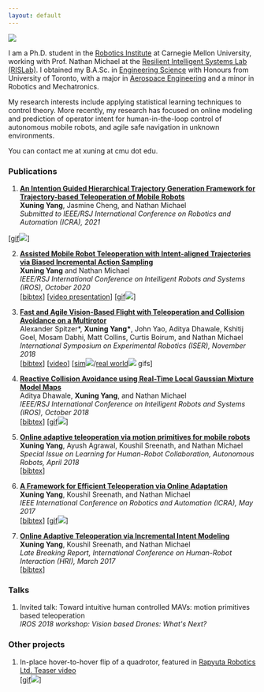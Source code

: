 ```yaml
---
layout: default
---
```


<img class="profile-picture" src="{{site.baseurl}}/{{site.profile-picture}}">

​I am a Ph.D. student in the [Robotics Institute](https://www.ri.cmu.edu/) at Carnegie Mellon University, working with Prof. Nathan Michael at the [Resilient Intelligent Systems Lab (RISLab)](https://www.rislab.org/). I obtained my B.A.Sc. in [Engineering Science](https://engsci.utoronto.ca/program/what-is-engsci/) with Honours from University of Toronto, with a major in [Aerospace Engineering](http://www.utias.utoronto.ca/) and a minor in Robotics and Mechatronics.

My research interests include applying statistical learning techniques to control theory. More recently, my research has focused on online modeling and prediction of operator intent for human-in-the-loop control of autonomous mobile robots, and agile safe navigation in unknown environments.

You can contact me at xuning at cmu dot edu.

### Publications

1. [**An Intention Guided Hierarchical Trajectory Generation Framework
for Trajectory-based Teleoperation of Mobile Robots**]()  
 **Xuning Yang**, Jasmine Cheng, and Nathan Michael  
*Submitted to IEEE/RSJ International Conference on Robotics and Automation (ICRA), 2021*  
<!-- \[[video](https://youtu.be/Tulya5WtB_Y)\] -->
[<a class="link" href="#">gif<img class="preview" src="assets/gifs/icra21.gif"></a>]

2. [**Assisted Mobile Robot Teleoperation with Intent-aligned Trajectories via Biased Incremental Action Sampling**](/papers/IROS20.pdf)  
 **Xuning Yang** and Nathan Michael  
*IEEE/RSJ International Conference on Intelligent Robots and Systems (IROS), October 2020*  
\[[bibtex](bibtex/iros20.txt)\]
\[[video presentation](https://youtu.be/Tulya5WtB_Y)\]
[<a class="link" href="#">gif<img class="preview" src="assets/gifs/iros20.gif"></a>]

3. [**Fast and Agile Vision-Based Flight with Teleoperation and Collision Avoidance on a Multirotor**](/papers/ISER18.pdf)  
Alexander Spitzer\*, **Xuning Yang\***, John Yao, Aditya Dhawale, Kshitij Goel, Mosam Dabhi, Matt Collins, Curtis Boirum, and Nathan Michael  
*International Symposium on Experimental Robotics (ISER), November 2018*  
\[[bibtex](bibtex/iser18.txt)\]  \[[video](https://www.youtube.com/watch?v=_-KmGhP0HTQ)\]
[<a class="link" href="#">sim<img class="preview" src="assets/gifs/vibworld.gif"></a>/<a class="link" href="#">real world<img class="preview" src="assets/gifs/RSS-banner-tunnel.gif"></a> gifs]
<!-- [<a class="link" href="#">gif<img class="preview" src="/assets/gifs/user_study.gif"></a>] -->

4.  [**Reactive Collision Avoidance using Real-Time Local Gaussian Mixture Model Maps**](/papers/IROS18.pdf)  
Aditya Dhawale, **Xuning Yang**, and Nathan Michael  
*IEEE/RSJ International Conference on Intelligent Robots and Systems (IROS), October 2018*  
\[[bibtex](bibtex/iros18.txt)\]
[<a class="link" href="#">gif<img class="preview" src="assets/gifs/iros18.gif"></a>]

5. [**Online adaptive teleoperation via motion primitives for mobile robots**](/papers/AURO18.pdf)  
**Xuning Yang**, Ayush Agrawal, Koushil Sreenath, and Nathan Michael  
*Special Issue on Learning for Human-Robot Collaboration, Autonomous Robots, April 2018*  
\[[bibtex](bibtex/auro18.txt)\]

6. [**A Framework for Efficient Teleoperation via Online Adaptation**](/papers/ICRA17.pdf)  
**Xuning Yang**, Koushil Sreenath, and Nathan Michael  
*IEEE International Conference on Robotics and Automation (ICRA), May 2017*  
\[[bibtex](bibtex/icra17.txt)\]
[<a class="link" href="#">gif<img class="preview" src="assets/gifs/icra17.gif"></a>]

7.  [**Online Adaptive Teleoperation via Incremental Intent Modeling**](/papers/HRI17-LBR.pdf)  
**Xuning Yang**, Koushil Sreenath, and Nathan Michael  
*Late Breaking Report, International Conference on Human-Robot Interaction (HRI), March 2017*  
\[[bibtex](bibtex/hri17.txt)\]

### Talks

1. Invited talk: Toward intuitive human controlled MAVs: motion primitives based teleoperation  
*IROS 2018 workshop: Vision based Drones: What's Next?*

### Other projects

1. In-place hover-to-hover flip of a quadrotor, featured in [Rapyuta Robotics Ltd. Teaser video](https://www.youtube.com/watch?v=zqp2Z2hbOFU-)  
[<a class="link" href="#">gif<img class="preview" style="top:-100px" src="assets/gifs/flip_cropped.gif"></a>]
